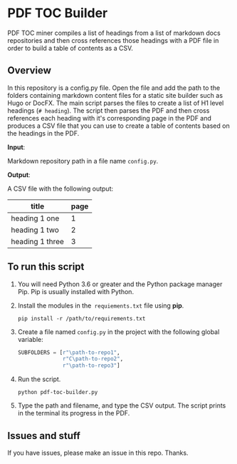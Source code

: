 # PDF TOC Builder
PDF TOC miner compiles a list of headings from a list of markdown docs repositories and then cross references those headings with a PDF file in order to build a table of contents as a CSV. 

## Overview

In this repository is a config.py file. Open the file and add the path to the folders containing markdown content files for a static site builder such as Hugo or DocFX. The main script parses the files to create a list of H1 level headings (`# heading`). The script then parses the PDF and then cross references each heading with it's corresponding page in the PDF and produces a CSV file that you can use to create a table of contents based on the headings in the PDF.

**Input**:

Markdown repository path in a file name `config.py`.

**Output**:

A CSV file with the following output:

| title | page |
| --- | --- |
| heading 1 one | 1 |
| heading 1 two | 2 |
| heading 1 three | 3 |

## To run this script

1. You will need Python 3.6 or greater and the Python package manager Pip. Pip is usually installed with Python.

2. Install the modules in the` requiements.txt` file using **pip**.

    ```
    pip install -r /path/to/requirements.txt
    ```

3. Create a file named `config.py` in the project with the following global variable:

    ```python
    SUBFOLDERS = [r"\path-to-repo1",
                  r"C\path-to-repo2",
                  r"\path-to-repo3"]
    ```

3. Run the script.

    ```
    python pdf-toc-builder.py
    ```

4. Type the path and filename, and type the CSV output. The script prints in the terminal its progress in the PDF.

## Issues and stuff

If you have issues, please make an issue in this repo. Thanks.
